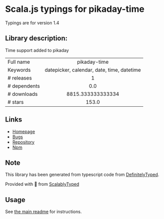 
# Scala.js typings for pikaday-time

Typings are for version 1.4

## Library description:
Time support added to pikaday

|                    |                 |
| ------------------ | :-------------: |
| Full name          | pikaday-time |
| Keywords           | datepicker, calendar, date, time, datetime |
| # releases         | 1 |
| # dependents       | 0.0 |
| # downloads        | 8815.333333333334 |
| # stars            | 153.0 |

## Links
- [Homepage](https://github.com/owenmead/Pikaday#readme)
- [Bugs](https://github.com/owenmead/Pikaday/issues)
- [Repository](https://github.com/owenmead/Pikaday)
- [Npm](https://www.npmjs.com/package/pikaday-time)
    


## Note
This library has been generated from typescript code from [DefinitelyTyped](https://definitelytyped.org).

Provided with :purple_heart: from [ScalablyTyped](https://github.com/oyvindberg/ScalablyTyped)

## Usage
See [the main readme](../../readme.md) for instructions.


